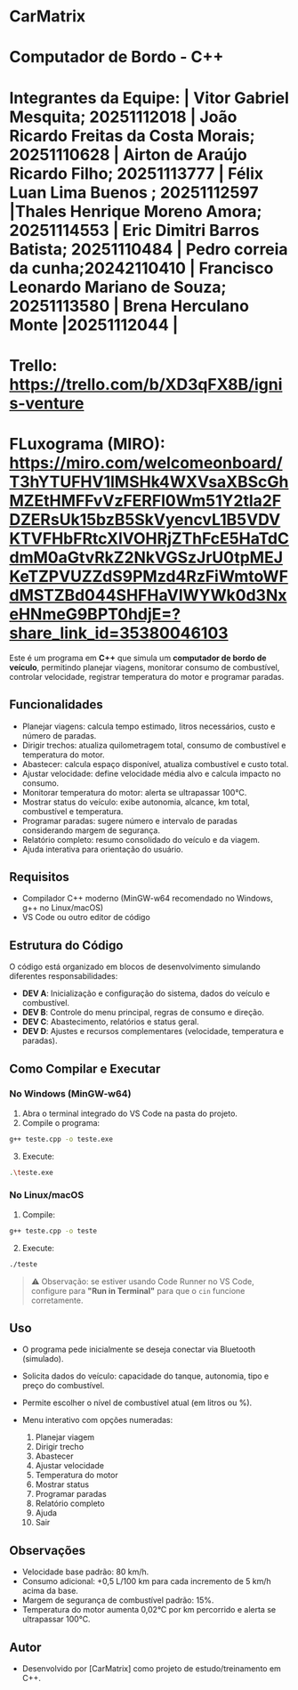 # CarMatrix
# Computador de Bordo - C++
# Integrantes da Equipe: | Vitor Gabriel Mesquita; 20251112018 | João Ricardo Freitas da Costa Morais; 20251110628 | Airton de Araújo Ricardo Filho; 20251113777 | Félix Luan Lima Buenos ; 20251112597 |Thales Henrique Moreno Amora; 20251114553 | Eric Dimitri Barros Batista; 20251110484 | Pedro correia da cunha;20242110410 | Francisco Leonardo Mariano de Souza; 20251113580 | Brena Herculano Monte |20251112044 |
# Trello: https://trello.com/b/XD3qFX8B/ignis-venture
# FLuxograma (MIRO): https://miro.com/welcomeonboard/T3hYTUFHV1lMSHk4WXVsaXBScGhMZEtHMFFvVzFERFl0Wm51Y2tla2FDZERsUk15bzB5SkVyencvL1B5VDVKTVFHbFRtcXlVOHRjZThFcE5HaTdCdmM0aGtvRkZ2NkVGSzJrU0tpMEJKeTZPVUZZdS9PMzd4RzFiWmtoWFdMSTZBd044SHFHaVlWYWk0d3NxeHNmeG9BPT0hdjE=?share_link_id=35380046103


Este é um programa em **C++** que simula um **computador de bordo de veículo**, permitindo planejar viagens, monitorar consumo de combustível, controlar velocidade, registrar temperatura do motor e programar paradas.

## Funcionalidades

- Planejar viagens: calcula tempo estimado, litros necessários, custo e número de paradas.
- Dirigir trechos: atualiza quilometragem total, consumo de combustível e temperatura do motor.
- Abastecer: calcula espaço disponível, atualiza combustível e custo total.
- Ajustar velocidade: define velocidade média alvo e calcula impacto no consumo.
- Monitorar temperatura do motor: alerta se ultrapassar 100°C.
- Mostrar status do veículo: exibe autonomia, alcance, km total, combustível e temperatura.
- Programar paradas: sugere número e intervalo de paradas considerando margem de segurança.
- Relatório completo: resumo consolidado do veículo e da viagem.
- Ajuda interativa para orientação do usuário.

## Requisitos

- Compilador C++ moderno (MinGW-w64 recomendado no Windows, g++ no Linux/macOS)
- VS Code ou outro editor de código

## Estrutura do Código

O código está organizado em blocos de desenvolvimento simulando diferentes responsabilidades:

- **DEV A**: Inicialização e configuração do sistema, dados do veículo e combustível.
- **DEV B**: Controle do menu principal, regras de consumo e direção.
- **DEV C**: Abastecimento, relatórios e status geral.
- **DEV D**: Ajustes e recursos complementares (velocidade, temperatura e paradas).

## Como Compilar e Executar

### No Windows (MinGW-w64)

1. Abra o terminal integrado do VS Code na pasta do projeto.
2. Compile o programa:
```bash
g++ teste.cpp -o teste.exe
````

3. Execute:

```bash
.\teste.exe
```

### No Linux/macOS

1. Compile:

```bash
g++ teste.cpp -o teste
```

2. Execute:

```bash
./teste
```

> ⚠️ Observação: se estiver usando Code Runner no VS Code, configure para **"Run in Terminal"** para que o `cin` funcione corretamente.

## Uso

* O programa pede inicialmente se deseja conectar via Bluetooth (simulado).
* Solicita dados do veículo: capacidade do tanque, autonomia, tipo e preço do combustível.
* Permite escolher o nível de combustível atual (em litros ou %).
* Menu interativo com opções numeradas:

  1. Planejar viagem
  2. Dirigir trecho
  3. Abastecer
  4. Ajustar velocidade
  5. Temperatura do motor
  6. Mostrar status
  7. Programar paradas
  8. Relatório completo
  9. Ajuda
  10. Sair

## Observações

* Velocidade base padrão: 80 km/h.
* Consumo adicional: +0,5 L/100 km para cada incremento de 5 km/h acima da base.
* Margem de segurança de combustível padrão: 15%.
* Temperatura do motor aumenta 0,02°C por km percorrido e alerta se ultrapassar 100°C.

## Autor

* Desenvolvido por [CarMatrix] como projeto de estudo/treinamento em C++.